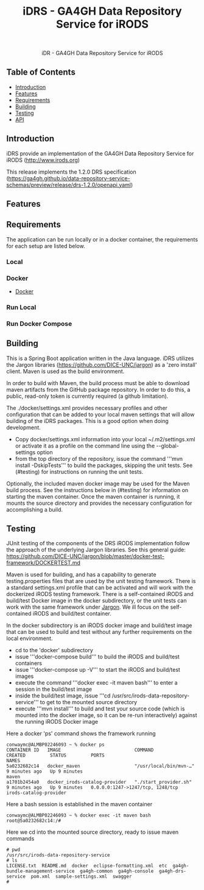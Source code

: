 <h1 align="center"> iDRS - GA4GH Data Repository Service for iRODS </h1> <br>

<p align="center">
 iDR - GA4GH Data Repository Service for iRODS
</p>


## Table of Contents

- [Introduction](#introduction)
- [Features](#features)
- [Requirements](#requirements)
- [Building](#building)
- [Testing](#testing)
- [API](#requirements)



## Introduction

iDRS provide an implementation of the GA4GH Data Repository Service for iRODS (http://www.irods.org)

This release implements the 1.2.0 DRS specification (https://ga4gh.github.io/data-repository-service-schemas/preview/release/drs-1.2.0/openapi.yaml)


## Features


## Requirements

The application can be run locally or in a docker container, the requirements for each setup are listed below.


### Local


### Docker

* [Docker](https://www.docker.com/get-docker)

### Run Local



### Run Docker Compose

## Building

This is a Spring Boot application written in the Java language. iDRS utilizes the Jargon libraries (https://github.com/DICE-UNC/jargon) as a 'zero install' client. Maven is used as the build environment.

In order to build with Maven, the build process must be able to download maven artifacts from the GitHub package repository. In order to do this, a public, read-only token is currently required (a github limitation). 

The ./docker/settings.xml provides necessary profiles and other configuration that can be added to your local maven settings that will allow building of the iDRS packages. This is a good option when doing development.

* Copy docker/settings.xml information into your local ~/.m2/settings.xml or activate it as a profile on the command line using the --global-settings option
* from the top directory of the repository, issue the command '''mvn install -DskipTests''' to build the packages, skipping the unit tests. See (#testing) for instructions on running the unit tests.

Optionally, the included maven docker image may be used for the Maven build process. See the instructions below in (#testing) for information on starting the maven container. Once the maven container is running, it mounts the source directory and provides the necessary configuration for accomplishing a build.


## Testing


JUnit testing of the components of the DRS iRODS implementation follow the approach of the underlying Jargon libraries. See this general guide: https://github.com/DICE-UNC/jargon/blob/master/docker-test-framework/DOCKERTEST.md

Maven is used for building, and has a capability to generate testing.properties files that are used by the unit testing framework. There is a standard settings.xml profile that can be activated and will work with the dockerized iRODS testing framework. There is a self-contained iRODS and build/test Docker image in the docker subdirectory, or the unit tests can work with the same framework under [Jargon](https://github.com/DICE-UNC/jargon/tree/master/docker-test-framework). We ill focus on the self-contained iRODS and build/test container.

In the docker subdirectory is an iRODS docker image and build/test image that can be used to build and test without any further requirements on the local environment.

* cd to the 'docker' subdirectory
* issue '''docker-compose build''' to build the iRODS and build/test containers
* issue '''docker-compose up -V''' to start the iRODS and build/test images
* execute the command '''docker exec -it maven bash''' to enter a session in the build/test image
* inside the build/test image, issue '''cd /usr/src/irods-data-repository-service''' to get to the mounted source directory
* execute '''mvn install''' to build and test your source code (which is mounted into the docker image, so it can be re-run interactively) against the running iRODS Docker image


Here a docker 'ps' command shows the framework running

```
conwaymc@ALMBP02246093 ~ % docker ps
CONTAINER ID   IMAGE                           COMMAND                  CREATED         STATUS         PORTS                              NAMES
5a0232682c14   docker_maven                    "/usr/local/bin/mvn-…"   9 minutes ago   Up 9 minutes                                      maven
a1701b2454a0   docker_irods-catalog-provider   "./start_provider.sh"    9 minutes ago   Up 9 minutes   0.0.0.0:1247->1247/tcp, 1248/tcp   irods-catalog-provider
```

Here a bash session is established in the maven container

```
conwaymc@ALMBP02246093 ~ % docker exec -it maven bash
root@5a0232682c14:/#

```

Here we cd into the mounted source directory, ready to issue maven commands

```
# pwd
/usr/src/irods-data-repository-service
# ls
LICENSE.txt  README.md	docker	eclipse-formatting.xml	etc  ga4gh-bundle-management-service  ga4gh-common  ga4gh-console  ga4gh-drs-service  pom.xml  sample-settings.xml  swagger
#
```






